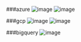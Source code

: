 ###azure
![image](https://github.com/user-attachments/assets/4e5fbb65-4e14-430a-855f-50c30cfa7b7e)
![image](https://github.com/user-attachments/assets/8bffe26d-c7ac-43dc-b93a-2addc64e490d)

###gcp
![image](https://github.com/user-attachments/assets/c59059fa-17ba-4747-97ee-006149f48748)
![image](https://github.com/user-attachments/assets/c74734f6-4166-4a2c-ac55-e717ce27619a)

###bigquery
![image](https://github.com/user-attachments/assets/1d09180c-ec00-409c-92c3-953b545f568c)
